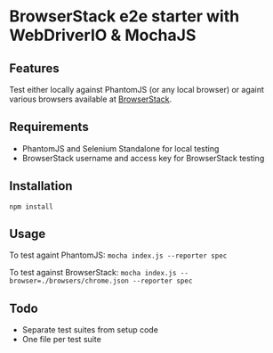 BrowserStack e2e starter with WebDriverIO & MochaJS
===================================================


Features
--------
Test either locally against PhantomJS (or any local browser) or againt various browsers available at [BrowserStack](http://browserstack.com).


Requirements
------------
- PhantomJS and Selenium Standalone for local testing
- BrowserStack username and access key for BrowserStack testing


Installation
------------
`npm install`

Usage
-----
To test againt PhantomJS:
`mocha index.js --reporter spec`

To test against BrowserStack:
`mocha index.js --browser=./browsers/chrome.json --reporter spec`



Todo
----
- Separate test suites from setup code
- One file per test suite

